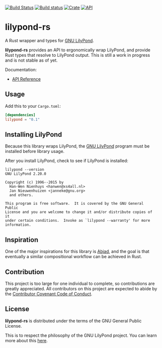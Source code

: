 [![Build Status](https://travis-ci.com/jaredforth/lilypond-rs.svg?token=mH2pScYxqRkBEzpBQAu6&branch=master)](https://travis-ci.com/jaredforth/lilypond)
[![Build status](https://ci.appveyor.com/api/projects/status/w75cp0q4qr0hngf8?svg=true)](https://ci.appveyor.com/project/jaredforth/lilypond)
[![Crate](https://img.shields.io/crates/v/lilypond.svg)](https://crates.io/crates/lilypond)
[![API](https://docs.rs/lilypond/badge.svg)](https://docs.rs/lilypond)

# lilypond-rs

A Rust wrapper and types for [GNU LilyPond](https://lilypond.org/).

**lilypond-rs** provides an API to ergonomically wrap LilyPond, and provide Rust types that resolve to LilyPond output. This is still a work in progress and is not stable as of yet.

Documentation:
-   [API Reference](https://docs.rs/lilypond)


## Usage

Add this to your `Cargo.toml`:

```toml
[dependencies]
lilypond = "0.1"
```

## Installing LilyPond

Because this library wraps LilyPond, the [GNU LilyPond](https://lilypond.org/) program must be installed before library usage.

After you install LilyPond, check to see if LilyPond is installed:

```shell script
lilypond --version
GNU LilyPond 2.20.0

Copyright (c) 1996--2015 by
  Han-Wen Nienhuys <hanwen@xs4all.nl>
  Jan Nieuwenhuizen <janneke@gnu.org>
  and others.

This program is free software.  It is covered by the GNU General Public
License and you are welcome to change it and/or distribute copies of it
under certain conditions.  Invoke as `lilypond --warranty' for more
information.
```

## Inspiration

One of the major inspirations for this library is [Abjad](https://abjad.github.io/), and the goal is that eventually a similar compositional workflow can be achieved in Rust.

## Contribution 

This project is too large for one individual to complete, so contributions are greatly appreciated. All contributors on this project are expected to abide by the [Contributor Covenant Code of Conduct](/code_of_conduct.md).
## License

**lilypond-rs** is distributed under the terms of the GNU General Public License. 

This is to respect the philosophy of the GNU LilyPond project. You can learn more about this [here](https://lilypond.org/freedom.html).
